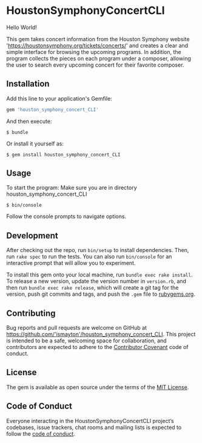 # HoustonSymphonyConcertCLI

Hello World!

This gem takes concert information from the Houston Symphony website 'https://houstonsymphony.org/tickets/concerts/' and creates a clear and simple interface for browsing the upcoming programs. In addition, the program collects the pieces on each program under a composer, allowing the user to search every upcoming concert for their favorite composer.

## Installation

Add this line to your application's Gemfile:

```ruby
gem 'houston_symphony_concert_CLI'
```

And then execute:

    $ bundle

Or install it yourself as:

    $ gem install houston_symphony_concert_CLI

## Usage

To start the program: Make sure you are in directory houston_symphony_concert_CLI

    $ bin/console 
    
Follow the console prompts to navigate options.

## Development

After checking out the repo, run `bin/setup` to install dependencies. Then, run `rake spec` to run the tests. You can also run `bin/console` for an interactive prompt that will allow you to experiment.

To install this gem onto your local machine, run `bundle exec rake install`. To release a new version, update the version number in `version.rb`, and then run `bundle exec rake release`, which will create a git tag for the version, push git commits and tags, and push the `.gem` file to [rubygems.org](https://rubygems.org).

## Contributing

Bug reports and pull requests are welcome on GitHub at https://github.com/'ismayton'/houston_symphony_concert_CLI. This project is intended to be a safe, welcoming space for collaboration, and contributors are expected to adhere to the [Contributor Covenant](http://contributor-covenant.org) code of conduct.

## License

The gem is available as open source under the terms of the [MIT License](https://opensource.org/licenses/MIT).

## Code of Conduct

Everyone interacting in the HoustonSymphonyConcertCLI project’s codebases, issue trackers, chat rooms and mailing lists is expected to follow the [code of conduct](https://github.com/'ismayton'/houston_symphony_concert_CLI/blob/master/CODE_OF_CONDUCT.md).
